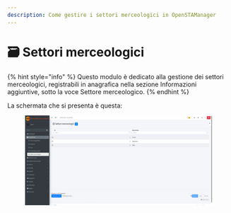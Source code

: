```yaml
---
description: Come gestire i settori merceologici in OpenSTAManager
---
```


# 🗃️ Settori merceologici

{% hint style="info" %}
Questo modulo è dedicato alla gestione dei settori merceologici, registrabili in anagrafica nella sezione Informazioni aggiuntive, sotto la voce Settore merceologico.
{% endhint %}

La schermata che si presenta è questa:

<figure><img src="../../../.gitbook/assets/immagine (4) (1) (1) (1).png" alt=""><figcaption></figcaption></figure>
